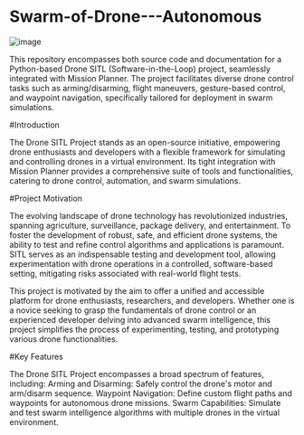 # Swarm-of-Drone---Autonomous
![image](https://github.com/CaptHarsh/Swarm-of-Drone---Autonomous/assets/117205669/22a972bd-e577-4ec6-98bf-dcba9ff46c52)

This repository encompasses both source code and documentation for a Python-based Drone SITL (Software-in-the-Loop) project, seamlessly integrated with Mission Planner. The project facilitates diverse drone control tasks such as arming/disarming, flight maneuvers, gesture-based control, and waypoint navigation, specifically tailored for deployment in swarm simulations.

#Introduction

The Drone SITL Project stands as an open-source initiative, empowering drone enthusiasts and developers with a flexible framework for simulating and controlling drones in a virtual environment. Its tight integration with Mission Planner provides a comprehensive suite of tools and functionalities, catering to drone control, automation, and swarm simulations.

#Project Motivation

The evolving landscape of drone technology has revolutionized industries, spanning agriculture, surveillance, package delivery, and entertainment. To foster the development of robust, safe, and efficient drone systems, the ability to test and refine control algorithms and applications is paramount. SITL serves as an indispensable testing and development tool, allowing experimentation with drone operations in a controlled, software-based setting, mitigating risks associated with real-world flight tests.

This project is motivated by the aim to offer a unified and accessible platform for drone enthusiasts, researchers, and developers. Whether one is a novice seeking to grasp the fundamentals of drone control or an experienced developer delving into advanced swarm intelligence, this project simplifies the process of experimenting, testing, and prototyping various drone functionalities.

#Key Features

The Drone SITL Project encompasses a broad spectrum of features, including:
Arming and Disarming: Safely control the drone's motor and arm/disarm sequence.
Waypoint Navigation: Define custom flight paths and waypoints for autonomous drone missions.
Swarm Capabilities: Simulate and test swarm intelligence algorithms with multiple drones in the virtual environment.

